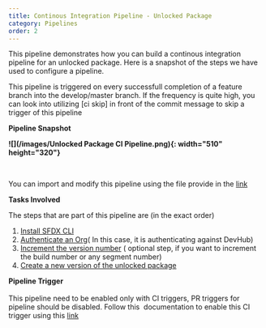 ```yaml
---
title: Continous Integration Pipeline - Unlocked Package
category: Pipelines
order: 2
---
```


This pipeline demonstrates how you can build a continous integration pipeline for an unlocked package. Here is a snapshot of the steps we have used to configure a pipeline.

This pipeline is triggered on every successfull completion of a feature branch into the develop/master branch. If the frequency is quite high, you can look into utilizing \[ci skip\] in front of the commit message to skip a trigger of this pipeline

**Pipeline Snapshot**

**![](/images/Unlocked Package CI Pipeline.png){: width="510" height="320"}**

&nbsp;

You can import and modify this pipeline using the file provide in the [link](https://raw.githubusercontent.com/azlamsalam/sfpowerscripts/master/SamplePipelines/sfpowerscripts-sample-pipelines/BuildDefinitions/sfpowerscripts-sample-pipelines/BuildDefinitions/Unlocked%20Package%20Build%20using%20sfpowerscript.json)

**Tasks Involved**

The steps that are part of this pipeline are (in the exact order)

1. [Install SFDX CLI](/Tasks/Common-Utility-Tasks/Install%20SFDX%20CLI/)
2. [Authenticate an Org](/Tasks/Common-Utility-Tasks/Authenticate%20an%20Org/)( In this case, it is authenticating against DevHub)
3. [Increment the version number](/Tasks/Packaging-Tasks/Increment%20Version%20number%20of%20a%20package/) ( optional step, if you want to increment the build number or any segment number)
4. [Create a new version of the unlocked package](/Tasks/Packaging-Tasks/Create%20SFDX%20Unlocked%20Package/)

**Pipeline Trigger**<br><br>This pipeline need to be enabled only with CI triggers, PR triggers for pipeline should be disabled. Follow this&nbsp; documentation to enable this CI trigger using this [link](https://docs.microsoft.com/en-us/azure/devops/pipelines/build/triggers?view=azure-devops&amp;tabs=classic)